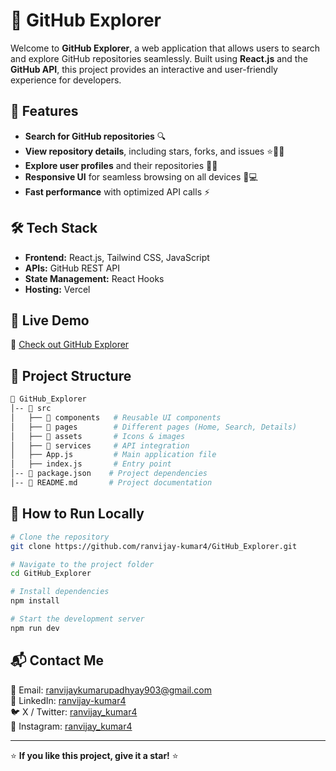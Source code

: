 # 🚀 GitHub Explorer

Welcome to **GitHub Explorer**, a web application that allows users to search and explore GitHub repositories seamlessly. Built using **React.js** and the **GitHub API**, this project provides an interactive and user-friendly experience for developers.

## 🌟 Features
- **Search for GitHub repositories** 🔍
- **View repository details**, including stars, forks, and issues ⭐🍴🐞
- **Explore user profiles** and their repositories 👤📂
- **Responsive UI** for seamless browsing on all devices 📱💻
- **Fast performance** with optimized API calls ⚡

## 🛠️ Tech Stack
- **Frontend:** React.js, Tailwind CSS, JavaScript
- **APIs:** GitHub REST API
- **State Management:** React Hooks
- **Hosting:** Vercel 

## 🎯 Live Demo
🔗 [Check out GitHub Explorer](https://project-github-explorer.vercel.app/) 

## 📂 Project Structure
```bash
📁 GitHub_Explorer
│-- 📂 src
│   ├── 📁 components   # Reusable UI components
│   ├── 📁 pages        # Different pages (Home, Search, Details)
│   ├── 📁 assets       # Icons & images
│   ├── 📂 services     # API integration
│   ├── App.js         # Main application file
│   ├── index.js       # Entry point
│-- 📄 package.json    # Project dependencies
│-- 📄 README.md       # Project documentation
```

## 🚀 How to Run Locally
```bash
# Clone the repository
git clone https://github.com/ranvijay-kumar4/GitHub_Explorer.git

# Navigate to the project folder
cd GitHub_Explorer

# Install dependencies
npm install

# Start the development server
npm run dev
```

## 📬 Contact Me
📧 Email: ranvijaykumarupadhyay903@gmail.com  
🔗 LinkedIn: [ranvijay-kumar4](https://www.linkedin.com/in/ranvijay-kumar4/)  
🐦 X / Twitter: [ranvijay_kumar4](https://x.com/ranvijay_kumar4)  
📸 Instagram: [ranvijay_kumar4](https://www.instagram.com/ranvijay_kumar4/)  

---

⭐ **If you like this project, give it a star!** ⭐
